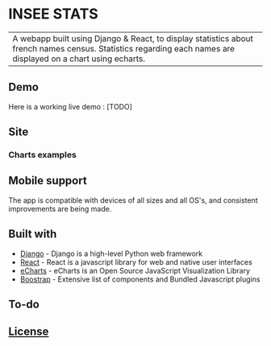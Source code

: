 <!-- # ![WebApp](https://iharsh234.github.io/WebApp/images/demo/demo_landing.JPG) -->
# INSEE STATS
<table>
<tr>
<td>
  A webapp built using Django & React, to display statistics about french names census. 
  Statistics regarding each names are displayed on a chart using echarts.
</td>
</tr>
</table>


## Demo
<!-- Here is a working live demo :  https://iharsh234.github.io/WebApp/ -->
Here is a working live demo :  [TODO]


## Site

### Charts examples
<!-- ![](https://iharsh234.github.io/WebApp/images/demo/demo_chart1.JPG)
![](https://iharsh234.github.io/WebApp/images/demo/demo_chart2.JPG)
![](https://iharsh234.github.io/WebApp/images/demo/demo_chart3.JPG) -->


## Mobile support
The app is compatible with devices of all sizes and all OS's, and consistent improvements are being made.

<!-- ![](https://iharsh234.github.io/WebApp/images/demo/mobile.png) -->



<!-- 
## [Usage](https://iharsh234.github.io/WebApp/) 

### Development
Want to contribute? Great!

To fix a bug or enhance an existing module, follow these steps:

- Fork the repo
- Create a new branch (`git checkout -b improve-feature`)
- Make the appropriate changes in the files
- Add changes to reflect the changes made
- Commit your changes (`git commit -am 'Improve feature'`)
- Push to the branch (`git push origin improve-feature`)
- Create a Pull Request 

### Bug / Feature Request

If you find a bug (the website couldn't handle the query and / or gave undesired results), kindly open an issue [here](https://github.com/iharsh234/WebApp/issues/new) by including your search query and the expected result.

If you'd like to request a new function, feel free to do so by opening an issue [here](https://github.com/iharsh234/WebApp/issues/new). Please include sample queries and their corresponding results. -->


## Built with 
- [Django](https://www.djangoproject.com/) - Django is a high-level Python web framework
- [React](https://react.dev/) - React is a javascript library for web and native user interfaces
- [eCharts](https://echarts.apache.org/) - eCharts is an Open Source JavaScript Visualization Library
- [Boostrap](https://getbootstrap.com/) - Extensive list of components and  Bundled Javascript plugins


## To-do

## [License](https://github.com/hadrienjeanne/insee/blob/main/LICENSE)


